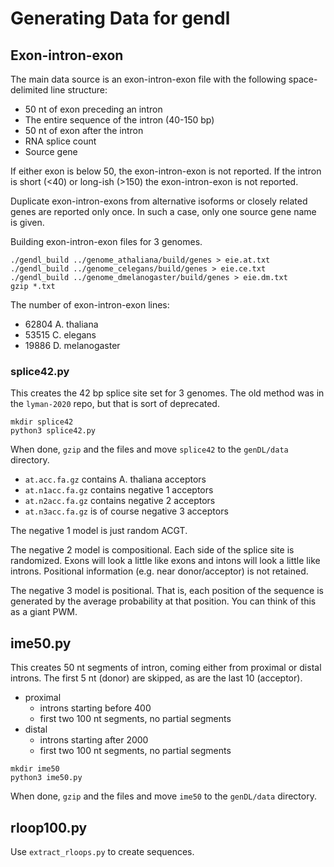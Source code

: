 Generating Data for gendl
=========================

Exon-intron-exon
----------------

The main data source is an exon-intron-exon file with the following
space-delimited line structure:

+ 50 nt of exon preceding an intron
+ The entire sequence of the intron (40-150 bp)
+ 50 nt of exon after the intron
+ RNA splice count
+ Source gene

If either exon is below 50, the exon-intron-exon is not reported. If the intron
is short (<40) or long-ish (>150) the exon-intron-exon is not reported.

Duplicate exon-intron-exons from alternative isoforms or closely related genes
are reported only once. In such a case, only one source gene name is given.

Building exon-intron-exon files for 3 genomes.

```
./gendl_build ../genome_athaliana/build/genes > eie.at.txt
./gendl_build ../genome_celegans/build/genes > eie.ce.txt
./gendl_build ../genome_dmelanogaster/build/genes > eie.dm.txt
gzip *.txt
```

The number of exon-intron-exon lines:

+ 62804 A. thaliana
+ 53515 C. elegans
+ 19886 D. melanogaster


### splice42.py

This creates the 42 bp splice site set for 3 genomes. The old method was in the
`lyman-2020` repo, but that is sort of deprecated.

```
mkdir splice42
python3 splice42.py
```

When done, `gzip` and the files and move `splice42` to the `genDL/data`
directory.

+ `at.acc.fa.gz` contains A. thaliana acceptors
+ `at.n1acc.fa.gz` contains negative 1 acceptors
+ `at.n2acc.fa.gz` contains negative 2 acceptors
+ `at.n3acc.fa.gz` is of course negative 3 acceptors

The negative 1 model is just random ACGT.

The negative 2 model is compositional. Each side of the splice site is
randomized. Exons will look a little like exons and intons will look a little
like introns. Positional information (e.g. near donor/acceptor) is not
retained.

The negative 3 model is positional. That is, each position of the sequence is
generated by the average probability at that position. You can think of this as
a giant PWM.


ime50.py
--------

This creates 50 nt segments of intron, coming either from proximal or distal
introns. The first 5 nt (donor) are skipped, as are the last 10 (acceptor).

+ proximal
	+ introns starting before 400
	+ first two 100 nt segments, no partial segments
+ distal
	+ introns starting after 2000
	+ first two 100 nt segments, no partial segments

```
mkdir ime50
python3 ime50.py
```

When done, `gzip` and the files and move `ime50` to the `genDL/data` directory.


rloop100.py
-----------

Use `extract_rloops.py` to create sequences.